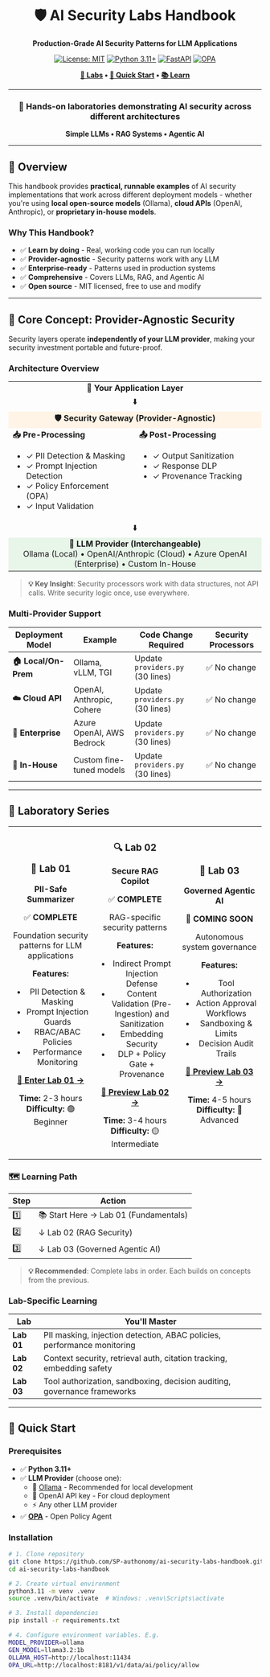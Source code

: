 <div align="center">

# 🛡️ AI Security Labs Handbook

**Production-Grade AI Security Patterns for LLM Applications**

[![License: MIT](https://img.shields.io/badge/License-MIT-yellow.svg)](https://opensource.org/licenses/MIT)
[![Python 3.11+](https://img.shields.io/badge/python-3.11+-blue.svg)](https://www.python.org/downloads/)
[![FastAPI](https://img.shields.io/badge/FastAPI-0.110.0-009688.svg?style=flat&logo=FastAPI&logoColor=white)](https://fastapi.tiangolo.com)
[![OPA](https://img.shields.io/badge/OPA-Policy-7B68EE.svg)](https://www.openpolicyagent.org/)

**[🧪 Labs](#-laboratory-series) • [🚀 Quick Start](#-quick-start) • [📚 Learn](#-learning-path)**

---

### 🎯 **Hands-on laboratories demonstrating AI security across different architectures**

**Simple LLMs • RAG Systems • Agentic AI**

</div>

---

## 📖 Overview

This handbook provides **practical, runnable examples** of AI security implementations that work across different deployment models - whether you're using **local open-source models** (Ollama), **cloud APIs** (OpenAI, Anthropic), or **proprietary in-house models**.

### Why This Handbook?

- ✅ **Learn by doing** - Real, working code you can run locally
- ✅ **Provider-agnostic** - Security patterns work with any LLM
- ✅ **Enterprise-ready** - Patterns used in production systems
- ✅ **Comprehensive** - Covers LLMs, RAG, and Agentic AI
- ✅ **Open source** - MIT licensed, free to use and modify

---

## 🔑 Core Concept: Provider-Agnostic Security

Security layers operate **independently of your LLM provider**, making your security investment portable and future-proof.

### Architecture Overview

<table>
<tr>
<td colspan="2" align="center"><strong>🎯 Your Application Layer</strong></td>
</tr>
<tr>
<td colspan="2" align="center">⬇️</td>
</tr>
<tr>
<td colspan="2" align="center" bgcolor="#fff4e6"><strong>🛡️ Security Gateway (Provider-Agnostic)</strong></td>
</tr>
<tr>
<td width="50%" valign="top">
<strong>📥 Pre-Processing</strong>
<ul>
<li>✓ PII Detection & Masking</li>
<li>✓ Prompt Injection Detection</li>
<li>✓ Policy Enforcement (OPA)</li>
<li>✓ Input Validation</li>
</ul>
</td>
<td width="50%" valign="top">
<strong>📤 Post-Processing</strong>
<ul>
<li>✓ Output Sanitization</li>
<li>✓ Response DLP</li>
<li>✓ Provenance Tracking</li>
</ul>
</td>
</tr>
<tr>
<td colspan="2" align="center">⬇️</td>
</tr>
<tr>
<td colspan="2" align="center" bgcolor="#e8f5e9">
<strong>🔌 LLM Provider (Interchangeable)</strong><br/>
Ollama (Local) • OpenAI/Anthropic (Cloud) • Azure OpenAI (Enterprise) • Custom In-House
</td>
</tr>
</table>

> **💡 Key Insight**: Security processors work with data structures, not API calls. Write security logic once, use everywhere.

### Multi-Provider Support

| Deployment Model | Example | Code Change Required | Security Processors |
|-----------------|---------|---------------------|-------------------|
| **🏠 Local/On-Prem** | Ollama, vLLM, TGI | Update `providers.py` (30 lines) | ✅ No change |
| **☁️ Cloud API** | OpenAI, Anthropic, Cohere | Update `providers.py` (30 lines) | ✅ No change |
| **🏢 Enterprise** | Azure OpenAI, AWS Bedrock | Update `providers.py` (30 lines) | ✅ No change |
| **🔧 In-House** | Custom fine-tuned models | Update `providers.py` (30 lines) | ✅ No change |

---

## 🧪 Laboratory Series

<table>
<tr>
<td width="33%" align="center">

### 🔐 Lab 01
**PII-Safe Summarizer**

✅ **COMPLETE**

Foundation security patterns for LLM applications

**Features:**
- PII Detection & Masking
- Prompt Injection Guards
- RBAC/ABAC Policies
- Performance Monitoring

[**📖 Enter Lab 01 →**](labs/pii-safe-summarizer/)

**Time:** 2-3 hours  
**Difficulty:** 🟢 Beginner

</td>
<td width="33%" align="center">

### 🔍 Lab 02
**Secure RAG Copilot**

✅ **COMPLETE**

RAG-specific security patterns

**Features:**
- Indirect Prompt Injection Defense
- Content Validation (Pre-Ingestion) and Sanitization
- Embedding Security
- DLP + Policy Gate + Provenance

[**🔮 Preview Lab 02 →**](labs/rag_copilot/)

**Time:** 3-4 hours  
**Difficulty:** 🟡 Intermediate

</td>
<td width="33%" align="center">

### 🤖 Lab 03
**Governed Agentic AI**

🚧 **COMING SOON**

Autonomous system governance

**Features:**
- Tool Authorization
- Action Approval Workflows
- Sandboxing & Limits
- Decision Audit Trails

[**🔮 Preview Lab 03 →**](labs/governed-agentic-ai/)

**Time:** 4-5 hours  
**Difficulty:** 🔴 Advanced

</td>
</tr>
</table>

### 🗺️ Learning Path

| Step | Action |
|------|--------|
| 1️⃣ | 📚 Start Here → Lab 01 (Fundamentals) |
| 2️⃣ | ↓ Lab 02 (RAG Security) |
| 3️⃣ | ↓ Lab 03 (Governed Agentic AI) |

> **💡 Recommended**: Complete labs in order. Each builds on concepts from the previous.

### Lab-Specific Learning

| Lab | You'll Master |
|-----|--------------|
| **Lab 01** | PII masking, injection detection, ABAC policies, performance monitoring |
| **Lab 02** | Context security, retrieval auth, citation tracking, embedding safety |
| **Lab 03** | Tool authorization, sandboxing, decision auditing, governance frameworks |

---
## 🚀 Quick Start

### Prerequisites

- ✅ **Python 3.11+**
- ✅ **LLM Provider** (choose one):
  - 🦙 [Ollama](https://ollama.com/download) - Recommended for local development
  - 🤖 OpenAI API key - For cloud deployment  
  - ⚡ Any other LLM provider
- ✅ **[OPA](https://www.openpolicyagent.org/docs/latest/#running-opa)** - Open Policy Agent

### Installation
```bash
# 1. Clone repository
git clone https://github.com/SP-authonomy/ai-security-labs-handbook.git
cd ai-security-labs-handbook

# 2. Create virtual environment
python3.11 -m venv .venv
source .venv/bin/activate  # Windows: .venv\Scripts\activate

# 3. Install dependencies
pip install -r requirements.txt

# 4. Configure environment variables. E.g.
MODEL_PROVIDER=ollama
GEN_MODEL=llama3.2:1b
OLLAMA_HOST=http://localhost:11434
OPA_URL=http://localhost:8181/v1/data/ai/policy/allow
```
